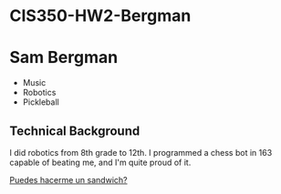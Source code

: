 # CIS350-HW2-Bergman

# Sam Bergman

- Music
- Robotics
- Pickleball

## Technical Background
I did robotics from 8th grade to 12th. I programmed a chess bot in 163 capable of beating me, and I'm quite proud of it.

[Puedes hacerme un sandwich?](https://youtu.be/Lw1nNP5CbFo?si=m5oQAYUblZ9l9V_Y)
